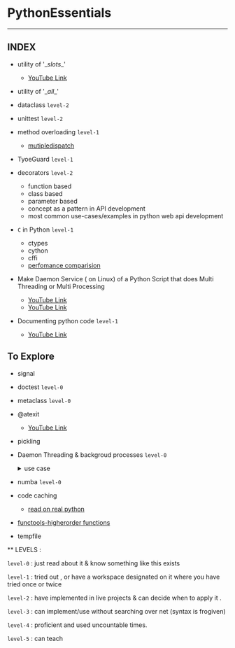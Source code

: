 # PythonEssentials

------
INDEX
------
- utility of '\__slots__'
  - [YouTube Link](https://www.youtube.com/watch?v=1UBr94hg0FE)
  
- utility of '\__all__'

- dataclass `level-2`

- unittest `level-2`

- method overloading `level-1`
  - [mutipledispatch](https://pypi.org/project/multipledispatch/)
 
- TyoeGuard `level-1`

- decorators `level-2`
  - function based
  - class based
  - parameter based
  - concept as a pattern in API development
  - most common use-cases/examples in python web api development
    
- `C` in Python `level-1`
  - ctypes
  - cython
  - cffi
  - [perfomance comparision](https://github.com/mattip/c_from_python)

- Make Daemon Service ( on Linux) of a Python Script that does Multi Threading or Multi Processing
  - [YouTube Link](https://www.youtube.com/watch?v=PVIzokTJdVM)
  - [YouTube Link](https://www.youtube.com/watch?v=pLqtenLVKsg)

- Documenting python code `level-1`
  - [YouTube Link](https://realpython.com/documenting-python-code/)


## To Explore
- signal
- doctest `level-0`
- metaclass `level-0`
- @atexit
  - [YouTube Link](https://www.youtube.com/watch?v=PVIzokTJdVM)
- pickling
- Daemon Threading & backgroud processes `level-0`
    <details>
    <summary>use case</summary>
      
    <br>
      
    **1.** I want to send an email once the api have done it's working & the api must return/close. So the email sending operation must not block the api & must run in backround . It may run either as a daemon thread OR a seperate process .
  
    **2.** In an api call , if the content/result exists it is returned else a backgroud processing to produce the content is started & api exists .
       In successive api calls , if the status of backgroud process is `Done` then content is fetched from cache/db based on process-id else api exists .
  </details>

- numba `level-0`
- code caching
    - [read on real python](https://realpython.com/lru-cache-python/)
- [functools-higherorder functions](https://docs.python.org/3/library/functools.html#module-functools)
- tempfile


**
LEVELS :

`level-0` : just read about it & know something like this exists

`level-1` : tried out , or have a workspace designated on it where you have tried once or twice

`level-2` : have implemented in live projects & can decide when to apply it .

`level-3` : can implement/use without searching over net (syntax is frogiven)

`level-4` : proficient and used uncountable times.

`level-5` : can teach
